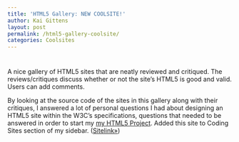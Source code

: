 ```yaml
---
title: 'HTML5 Gallery: NEW COOLSITE!'
author: Kai Gittens
layout: post
permalink: /html5-gallery-coolsite/
categories: Coolsites
---
```

# 

A nice gallery of HTML5 sites that are neatly reviewed and critiqued. The reviews/critiques discuss whether or not the site’s HTML5 is good and valid. Users can add comments.

By looking at the source code of the sites in this gallery along with their critiques, I answered a lot of personal questions I had about designing an HTML5 site within the W3C’s specifications, questions that needed to be answered in order to start my [my HTML5 Project][1]. Added this site to Coding Sites section of my sidebar. ([Sitelink»][2])

 [1]: http://kaidez.com/html5-project/
 [2]: http://html5gallery.com/